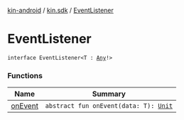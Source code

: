 [kin-android](../../index.md) / [kin.sdk](../index.md) / [EventListener](./index.md)

# EventListener

`interface EventListener<T : `[`Any`](https://kotlinlang.org/api/latest/jvm/stdlib/kotlin/-any/index.html)`!>`

### Functions

| Name | Summary |
|---|---|
| [onEvent](on-event.md) | `abstract fun onEvent(data: T): `[`Unit`](https://kotlinlang.org/api/latest/jvm/stdlib/kotlin/-unit/index.html) |
